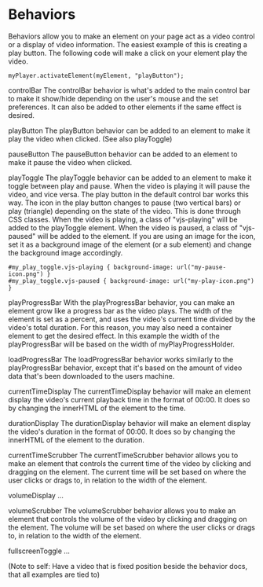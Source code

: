 Behaviors
=========
Behaviors allow you to make an element on your page act as a video control or a display of video information. The easiest example of this is creating a play button. The following code will make a click on your element play the video.

    myPlayer.activateElement(myElement, "playButton");

controlBar
  The controlBar behavior is what's added to the main control bar to make it show/hide depending on the user's mouse and the set preferences. It can also be added to other elements if the same effect is desired.

playButton
  The playButton behavior can be added to an element to make it play the video when clicked. (See also playToggle)

pauseButton
  The pauseButton behavior can be added to an element to make it pause the video when clicked.

playToggle
  The playToggle behavior can be added to an element to make it toggle between play and pause. When the video is playing it will pause the video, and vice versa. The play button in the default control bar works this way.
  The icon in the play button changes to pause (two vertical bars) or play (triangle) depending on the state of the video. This is done through CSS classes. When the video is playing, a class of "vjs-playing" will be added to the playToggle element. When the video is paused, a class of "vjs-paused" will be added to the element. If you are using an image for the icon, set it as a background image of the element (or a sub element) and change the background image accordingly.

    #my_play_toggle.vjs-playing { background-image: url("my-pause-icon.png") }
    #my_play_toggle.vjs-paused { background-image: url("my-play-icon.png") }

playProgressBar
  With the playProgressBar behavior, you can make an element grow like a progress bar as the video plays. The width of the element is set as a percent, and uses the video's current time divided by the video's total duration. For this reason, you may also need a container element to get the desired effect. In this example the width of the playProgressBar will be based on the width of myPlayProgressHolder.
    <div id="myPlayProgressHolder">
      <div id="myPlayProgressBar"></div>
    </div>

loadProgressBar
  The loadProgressBar behavior works similarly to the playProgressBar behavior, except that it's based on the amount of video data that's been downloaded to the users machine.

currentTimeDisplay
  The currentTimeDisplay behavior will make an element display the video's current playback time in the format of 00:00. It does so by changing the innerHTML of the element to the time.

durationDisplay
  The durationDisplay behavior will make an element display the video's duration in the format of 00:00. It does so by changing the innerHTML of the element to the duration.

currentTimeScrubber
  The currentTimeScrubber behavior allows you to make an element that controls the current time of the video by clicking and dragging on the element. The current time will be set based on where the user clicks or drags to, in relation to the width of the element.

volumeDisplay
...

volumeScrubber
  The volumeScrubber behavior allows you to make an element that controls the volume of the video by clicking and dragging on the element. The volume will be set based on where the user clicks or drags to, in relation to the width of the element.

fullscreenToggle
...

(Note to self: Have a video that is fixed position beside the behavior docs, that all examples are tied to)